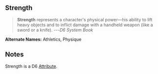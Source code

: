 Strength
--------

> __Strength__ represents a character's physical power—his ability to lift heavy objects and to inflict damage with a handheld weapon (like a sword or a knife). ---<cite>D6 System Book</cite>

__Alternate Names:__ Athletics, Physique

Notes
-----

Strength is a D6 [Attribute](index#attributes).
